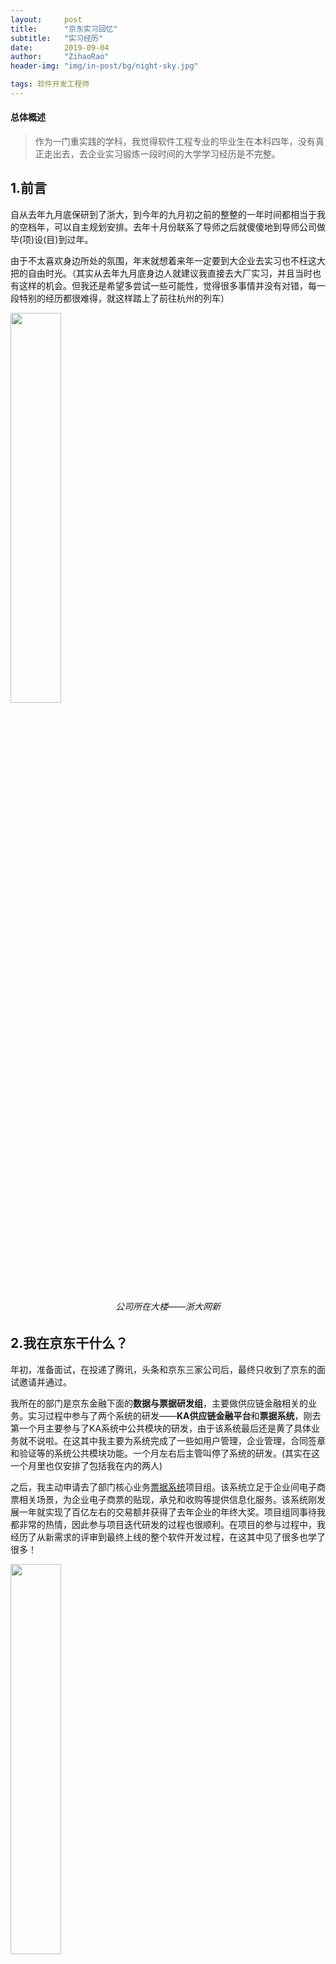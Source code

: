 ```yaml
---
layout:     post
title:      "京东实习回忆"
subtitle:   "实习经历"
date:       2019-09-04
author:     "ZihaoRao"
header-img: "img/in-post/bg/night-sky.jpg"

tags: 软件开发工程师
---
```






#### 总体概述

> 作为一门重实践的学科，我觉得软件工程专业的毕业生在本科四年，没有真正走出去，去企业实习锻炼一段时间的大学学习经历是不完整。



## 1.前言

自从去年九月底保研到了浙大，到今年的九月初之前的整整的一年时间都相当于我的空档年，可以自主规划安排。去年十月份联系了导师之后就傻傻地到导师公司做毕(项)设(目)到过年。

由于不太喜欢身边所处的氛围，年末就想着来年一定要到大企业去实习也不枉这大把的自由时光。（其实从去年九月底身边人就建议我直接去大厂实习，并且当时也有这样的机会。但我还是希望多尝试一些可能性，觉得很多事情并没有对错，每一段特别的经历都很难得，就这样踏上了前往杭州的列车）

<img src="E:\local-git\steverao.github.ioRepository\img\in-post\content\intern-memories\sucsoft.jpg" width="40%"/>

###### <center>公司所在大楼——浙大网新</center>



## 2.我在京东干什么？

年初，准备面试，在投递了腾讯，头条和京东三家公司后，最终只收到了京东的面试邀请并通过。

我所在的部门是京东金融下面的**数据与票据研发组**，主要做供应链金融相关的业务。实习过程中参与了两个系统的研发——**KA供应链金融平台**和**票据系统**，刚去第一个月主要参与了KA系统中公共模块的研发，由于该系统最后还是黄了具体业务就不说啦。在这其中我主要为系统完成了一些如用户管理，企业管理，合同签章和验证等的系统公共模块功能。一个月左右后主管叫停了系统的研发。(其实在这一个月里也仅安排了包括我在内的两人) 

之后，我主动申请去了部门核心业务[票据系统](https://piaoju.jd.com/)项目组。该系统立足于企业间电子商票相关场景，为企业电子商票的贴现，承兑和收购等提供信息化服务。该系统刚发展一年就实现了百亿左右的交易额并获得了去年企业的年终大奖。项目组同事待我都非常的热情，因此参与项目迭代研发的过程也很顺利。在项目的参与过程中，我经历了从新需求的评审到最终上线的整个软件开发过程，在这其中见了很多也学了很多！

<img src="E:\local-git\steverao.github.ioRepository\img\in-post\content\intern-memories\work-card.jpg" width="40%"/>

###### <center>京东工牌</center>



## 3.收获与感悟

差不多两个月过去了，坐在新校园的新宿舍里，在脑海里回忆起在京东与大伙一起共事的场景还历历在目。很庆幸在第一次接触社会时就能遇见你们，让我无论是在能力提升，行业认知还是为人处世等方方面面都收获颇多！

很高兴遇见你们，期待越来越来好。(这也是我离开时微信里发的朋友圈)

前天下午抵浙，一场暴风雨将我从头到脚淋了个遍。在即将开始的研究生生活面前，也许这就是想告诉我一切又需要从“零”开始！

<img src="E:\local-git\steverao.github.ioRepository\img\in-post\content\intern-memories\zju.jpg" width="50%">

###### <center>校门</center>